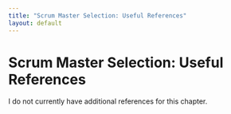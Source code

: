 ```yaml
---
title: "Scrum Master Selection: Useful References"
layout: default
---
```


# Scrum Master Selection: Useful References

I do not currently have additional references for this chapter.